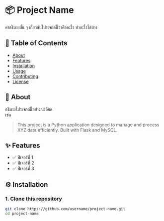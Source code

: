 # 📦 Project Name

คำอธิบายสั้น ๆ เกี่ยวกับโปรเจกต์นี้ว่าคืออะไร ทำอะไรได้บ้าง

## 📑 Table of Contents

- [About](#about)
- [Features](#features)
- [Installation](#installation)
- [Usage](#usage)
- [Contributing](#contributing)
- [License](#license)

## 📖 About

อธิบายโปรเจกต์นี้อย่างละเอียด  
เช่น  
> This project is a Python application designed to manage and process XYZ data efficiently. Built with Flask and MySQL.

## ✨ Features

- ✅ ฟีเจอร์ที่ 1
- ✅ ฟีเจอร์ที่ 2
- ✅ ฟีเจอร์ที่ 3

## ⚙️ Installation

### 1. Clone this repository

```bash
git clone https://github.com/username/project-name.git
cd project-name
